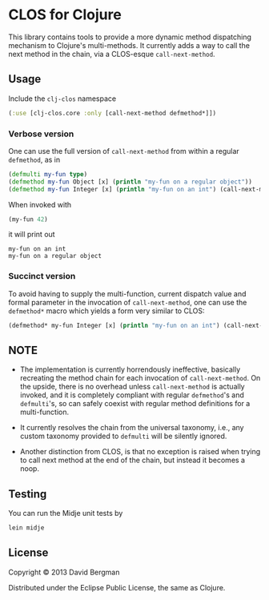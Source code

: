 # CLOS for Clojure

This library contains tools to provide a more dynamic method dispatching mechanism to
Clojure's multi-methods. It currently adds a way to call the next method in the chain,
via a CLOS-esque `call-next-method`.

## Usage

Include the `clj-clos` namespace

```clojure
(:use [clj-clos.core :only [call-next-method defmethod*]])
```

### Verbose version

One can use the full version of `call-next-method` from within a regular `defmethod`, as in

```clojure
(defmulti my-fun type)
(defmethod my-fun Object [x] (println "my-fun on a regular object"))
(defmethod my-fun Integer [x] (println "my-fun on an int") (call-next-method my-fun Integer x))
```

When invoked with

```clojure
(my-fun 42)
```

it will print out

```
my-fun on an int
my-fun on a regular object
```

### Succinct version

To avoid having to supply the multi-function,  current dispatch value and formal parameter in the invocation of
`call-next-method`, one can use the `defmethod*` macro which yields a form very similar to CLOS:

```clojure
(defmethod* my-fun Integer [x] (println "my-fun on an int") (call-next-method))
```

## NOTE

* The implementation is currently horrendously ineffective, basically recreating the method chain for
each invocation of `call-next-method`. On the upside, there is no overhead unless `call-next-method`
is actually invoked, and it is completely compliant with regular `defmethod`'s and `defmulti`'s, so
can safely coexist with regular method definitions for a multi-function.

* It currently resolves the chain from the universal taxonomy, i.e., any custom taxonomy provided to
`defmulti` will be silently ignored.

* Another distinction from CLOS, is that no exception is raised when trying to call next method at
the end of the chain, but instead it becomes a noop.

## Testing

You can run the Midje unit tests by

```bash
lein midje
```

## License

Copyright © 2013 David Bergman

Distributed under the Eclipse Public License, the same as Clojure.
